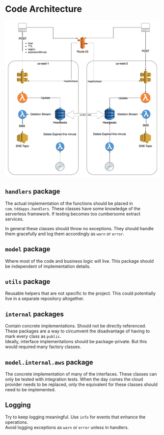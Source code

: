 # Code Architecture

![Architecture](images/hb-api-0.5.0.png)  

## `handlers` package  
The actual implementation of the functions should be placed in `com.tddapps.handlers`. These classes have some knowledge of the serverless framework. If testing becomes too cumbersome extract services.  

In general these classes should throw no exceptions. They should handle them gracefully and log them accordingly as `warn` or `error`.  

## `model` package  

Where most of the code and business logic will live. This package should be independent of implementation details.  

## `utils` package  

Reusable helpers that are not specific to the project. This could potentially live in a separate repository altogether.  

## `internal` packages  

Contain concrete implementations. Should not be directly referenced.  
These packages are a way to circumvent the disadvantage of having to mark every class as `public`.  
Ideally, interface implementations should be package-private. But this would required many factory classes.  

## `model.internal.aws` package  

The concrete implementation of many of the interfaces. These classes can only be tested with integration tests. When the day comes the cloud provider needs to be replaced, only the equivalent for these classes should need to be implemented.    

## Logging  

Try to keep logging meaningful. Use `info` for events that enhance the operations.  
Avoid logging exceptions as `warn` or `error` unless in handlers.  
